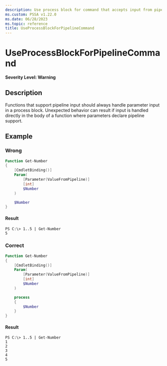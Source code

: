 ```yaml
---
description: Use process block for command that accepts input from pipeline.
ms.custom: PSSA v1.22.0
ms.date: 06/28/2023
ms.topic: reference
title: UseProcessBlockForPipelineCommand
---
```

# UseProcessBlockForPipelineCommand

**Severity Level: Warning**

## Description

Functions that support pipeline input should always handle parameter input in a process block.
Unexpected behavior can result if input is handled directly in the body of a function where
parameters declare pipeline support.

## Example

### Wrong

```powershell
Function Get-Number
{
    [CmdletBinding()]
    Param(
        [Parameter(ValueFromPipeline)]
        [int]
        $Number
    )

    $Number
}
```

#### Result

```
PS C:\> 1..5 | Get-Number
5
```

### Correct

```powershell
Function Get-Number
{
    [CmdletBinding()]
    Param(
        [Parameter(ValueFromPipeline)]
        [int]
        $Number
    )

    process
    {
        $Number
    }
}
```

#### Result

```
PS C:\> 1..5 | Get-Number
1
2
3
4
5
```
